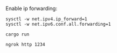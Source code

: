 Enable ip forwarding:

```
sysctl -w net.ipv4.ip_forward=1
sysctl -w net.ipv6.conf.all.forwarding=1
```

```
cargo run
```

```
ngrok http 1234
```
